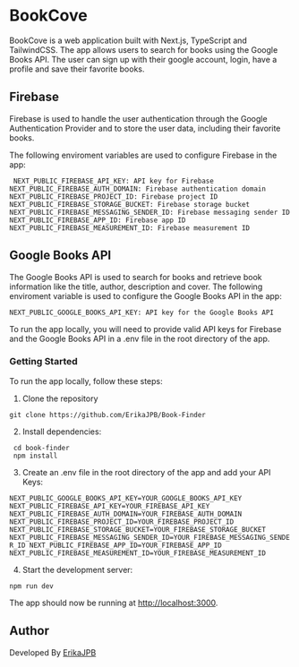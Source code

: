 # BookCove

BookCove is a web application built with Next.js, TypeScript and TailwindCSS. The app allows users to search for books using the Google Books API. The user can sign up with their google account, login, have a profile and save their favorite books.

## Firebase

Firebase is used to handle the user authentication through the Google Authentication Provider and to store the user data, including their favorite books.

The following enviroment variables are used to configure Firebase in the app:

` NEXT_PUBLIC_FIREBASE_API_KEY: API key for Firebase NEXT_PUBLIC_FIREBASE_AUTH_DOMAIN: Firebase authentication domain NEXT_PUBLIC_FIREBASE_PROJECT_ID: Firebase project ID NEXT_PUBLIC_FIREBASE_STORAGE_BUCKET: Firebase storage bucket NEXT_PUBLIC_FIREBASE_MESSAGING_SENDER_ID: Firebase messaging sender ID NEXT_PUBLIC_FIREBASE_APP_ID: Firebase app ID NEXT_PUBLIC_FIREBASE_MEASUREMENT_ID: Firebase measurement ID`

## Google Books API

The Google Books API is used to search for books and retrieve book information like the title, author, description and cover.
The following enviroment variable is used to configure the Google Books API in the app:

`NEXT_PUBLIC_GOOGLE_BOOKS_API_KEY: API key for the Google Books API`

To run the app locally, you will need to provide valid API keys for Firebase and the Google Books API in a .env file in the root directory of the app.

### Getting Started

To run the app locally, follow these steps:

1. Clone the repository

`git clone https://github.com/ErikaJPB/Book-Finder `

2. Install dependencies:

` cd book-finder`  
` npm install`

3. Create an .env file in the root directory of the app and add your API Keys:

`NEXT_PUBLIC_GOOGLE_BOOKS_API_KEY=YOUR_GOOGLE_BOOKS_API_KEY NEXT_PUBLIC_FIREBASE_API_KEY=YOUR_FIREBASE_API_KEY NEXT_PUBLIC_FIREBASE_AUTH_DOMAIN=YOUR_FIREBASE_AUTH_DOMAIN NEXT_PUBLIC_FIREBASE_PROJECT_ID=YOUR_FIREBASE_PROJECT_ID NEXT_PUBLIC_FIREBASE_STORAGE_BUCKET=YOUR_FIREBASE_STORAGE_BUCKET NEXT_PUBLIC_FIREBASE_MESSAGING_SENDER_ID=YOUR_FIREBASE_MESSAGING_SENDER_ID NEXT_PUBLIC_FIREBASE_APP_ID=YOUR_FIREBASE_APP_ID NEXT_PUBLIC_FIREBASE_MEASUREMENT_ID=YOUR_FIREBASE_MEASUREMENT_ID`

4. Start the development server:

`npm run dev`

The app should now be running at [http://localhost:3000](http://localhost:3000).

## Author

Developed By [ErikaJPB](https://github.com/ErikaJPB)
